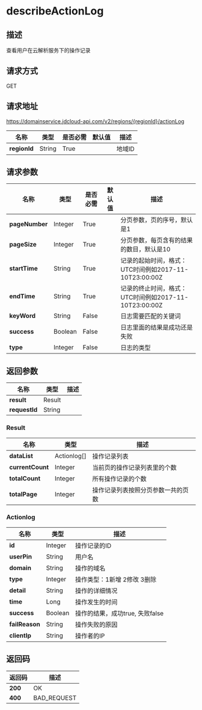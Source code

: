 # describeActionLog


## 描述
查看用户在云解析服务下的操作记录

## 请求方式
GET

## 请求地址
https://domainservice.jdcloud-api.com/v2/regions/{regionId}/actionLog

|名称|类型|是否必需|默认值|描述|
|---|---|---|---|---|
|**regionId**|String|True| |地域ID|

## 请求参数
|名称|类型|是否必需|默认值|描述|
|---|---|---|---|---|
|**pageNumber**|Integer|True| |分页参数，页的序号，默认是1|
|**pageSize**|Integer|True| |分页参数，每页含有的结果的数目，默认是10|
|**startTime**|String|True| |记录的起始时间，格式：UTC时间例如2017-11-10T23:00:00Z|
|**endTime**|String|True| |记录的终止时间，格式：UTC时间例如2017-11-10T23:00:00Z|
|**keyWord**|String|False| |日志需要匹配的关键词|
|**success**|Boolean|False| |日志里面的结果是成功还是失败|
|**type**|Integer|False| |日志的类型|


## 返回参数
|名称|类型|描述|
|---|---|---|
|**result**|Result| |
|**requestId**|String| |

### Result
|名称|类型|描述|
|---|---|---|
|**dataList**|Actionlog[]|操作记录列表|
|**currentCount**|Integer|当前页的操作记录列表里的个数|
|**totalCount**|Integer|所有操作记录的个数|
|**totalPage**|Integer|操作记录列表按照分页参数一共的页数|
### Actionlog
|名称|类型|描述|
|---|---|---|
|**id**|Integer|操作记录的ID|
|**userPin**|String|用户名|
|**domain**|String|操作的域名|
|**type**|Integer|操作类型：1新增 2修改 3删除|
|**detail**|String|操作的详细情况|
|**time**|Long|操作发生的时间|
|**success**|Boolean|操作的结果，成功true, 失败false|
|**failReason**|String|操作失败的原因|
|**clientIp**|String|操作者的IP|

## 返回码
|返回码|描述|
|---|---|
|**200**|OK|
|**400**|BAD_REQUEST|
